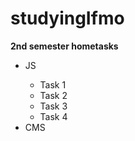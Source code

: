 # studyingIfmo
<b>2nd semester hometasks</b>
<ul> 
<li>JS</li>
  <ul>
  <li>Task 1</li>
  <li>Task 2</li>
  <li>Task 3</li>
  <li>Task 4</li>
  </ul>
  <li>CMS</li>
 </ul>
 
   
  
